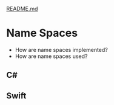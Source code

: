 [README.md](../README.md)

# Name Spaces
* How are name spaces implemented?
* How are name spaces used?


## C#


## Swift
